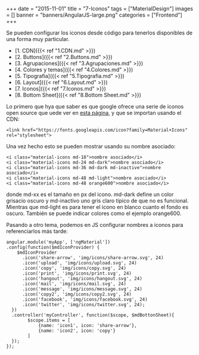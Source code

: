 +++
date = "2015-11-01"
title = "7-Iconos"
tags = ["MaterialDesign"]
images = []
banner = "banners/AngularJS-large.png"
categories = ["Frontend"]
+++

Se pueden configurar los iconos desde código para tenerlos disponibles de una forma muy particular.
<!--more-->

* [1. CDN]({{< ref "1.CDN.md" >}})
* [2. Buttons]({{< ref "2.Buttons.md" >}})
* [3. Agrupaciones]({{< ref "3.Agrupaciones.md" >}})
* [4. Colores y temas]({{< ref "4.Colores.md" >}})
* [5. Tipografia]({{< ref "5.Tipografia.md" >}})
* [6. Layout]({{< ref "6.Layout.md" >}})
* [7. Iconos]({{< ref "7.Iconos.md" >}})
* [8. Bottom Sheet]({{< ref "8.Bottom Sheet.md" >}})

Lo primero que hya que saber es que google ofrece una serie de iconos open source que uede ver en [esta página](https://www.google.com/design/icons/), y que se importan usando el CDN:

	<link href="https://fonts.googleapis.com/icon?family=Material+Icons" rel="stylesheet">

Una vez hecho esto se pueden mostrar usando su nombre asociado:

	<i class="material-icons md-18">nombre asociado</i>
	<i class="material-icons md-24 md-dark">nombre asociado</i>
	<i class="material-icons md-36 md-dark md-inactive">nombre asociado</i>
	<i class="material-icons md-48 md-light">nombre asociado</i>
	<i class="material-icons md-48 orange600">nombre asociado</i>

donde md-xx es el tamaño en px del icono. md-dark define un color grisacio oscuro y md-inactivo uno gris claro típico de que no es funcional.
Mientras que md-light es para tener el icono en blanco cuanto el fondo es oscuro. También se puede indicar colores como el ejemplo orange600.

Pasando a otro tema, podemos en JS configurar nombres a iconos para referenciarlos más tarde:

	angular.module('myApp', ['ngMaterial'])
	.config(function($mdIconProvider) {
	    $mdIconProvider
	      .icon('share-arrow', 'img/icons/share-arrow.svg', 24)
	      .icon('upload', 'img/icons/upload.svg', 24)
	      .icon('copy', 'img/icons/copy.svg', 24)
	      .icon('print', 'img/icons/print.svg', 24)
	      .icon('hangout', 'img/icons/hangout.svg', 24)
	      .icon('mail', 'img/icons/mail.svg', 24)
	      .icon('message', 'img/icons/message.svg', 24)
	      .icon('copy2', 'img/icons/copy2.svg', 24)
	      .icon('facebook', 'img/icons/facebook.svg', 24)
	      .icon('twitter', 'img/icons/twitter.svg', 24);
	  })
	  .controller('myController', function($scope, $mdBottonSheet){
			$scope.items = [
				{name: 'icon1', icon: 'share-arrow'},
				{name: 'icon2', icon: 'copy'}
			]
	  });
	});

